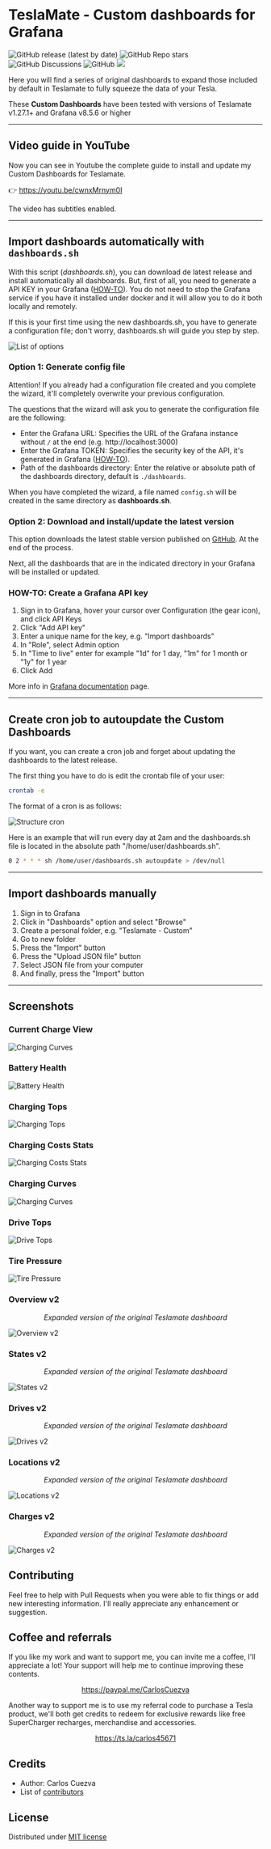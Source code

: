 # TeslaMate - Custom dashboards for Grafana

![GitHub release (latest by date)](https://img.shields.io/github/v/release/CarlosCuezva/dashboards-Grafana-Teslamate)
![GitHub Repo stars](https://img.shields.io/github/stars/CarlosCuezva/dashboards-Grafana-Teslamate)
![GitHub Discussions](https://img.shields.io/github/discussions/CarlosCuezva/dashboards-Grafana-Teslamate)
![GitHub](https://img.shields.io/github/license/CarlosCuezva/dashboards-Grafana-Teslamate)
[![](https://img.shields.io/badge/Donate-PayPal-ff69b4.svg)](https://www.paypal.com/donate?hosted_button_id=QF2MBMQZP4V2J)

Here you will find a series of original dashboards to expand those included by default in Teslamate to fully squeeze the data of your Tesla.

These **Custom Dashboards** have been tested with versions of Teslamate v1.27.1+ and Grafana v8.5.6 or higher

---

## Video guide in YouTube

Now you can see in Youtube the complete guide to install and update my Custom Dashboards for Teslamate.

👉 https://youtu.be/cwnxMrnym0I

The video has subtitles enabled.

---

## Import dashboards automatically with `dashboards.sh`

With this script (*dashboards.sh*), you can download de latest release and install automatically all dashboards. But, first of all, you need to generate a API KEY in your Grafana ([HOW-TO](#how-to-create-a-grafana-api-key)). You do not need to stop the Grafana service if you have it installed under docker and it will allow you to do it both locally and remotely.

If this is your first time using the new dashboards.sh, you have to generate a configuration file; don't worry, dashboards.sh will guide you step by step.

![List of options](screenshots/capture_1.png)

### Option 1: Generate config file

Attention! If you already had a configuration file created and you complete the wizard, it'll completely overwrite your previous configuration.

The questions that the wizard will ask you to generate the configuration file are the following:

- Enter the Grafana URL: Specifies the URL of the Grafana instance without `/` at the end (e.g. http://localhost:3000)
- Enter the Grafana TOKEN: Specifies the security key of the API, it's generated in Grafana ([HOW-TO](#how-to-create-a-grafana-api-key)).
- Path of the dashboards directory: Enter the relative or absolute path of the dashboards directory, default is `./dashboards`.

When you have completed the wizard, a file named `config.sh` will be created in the same directory as **dashboards.sh**.

### Option 2: Download and install/update the latest version

This option downloads the latest stable version published on [GitHub](https://github.com/CarlosCuezva/dashboards-Grafana-Teslamate). At the end of the process.

Next, all the dashboards that are in the indicated directory in your Grafana will be installed or updated.

### HOW-TO: Create a Grafana API key

1. Sign in to Grafana, hover your cursor over Configuration (the gear icon), and click API Keys
2. Click "Add API key"
3. Enter a unique name for the key, e.g. "Import dashboards"
4. In "Role", select Admin option
5. In "Time to live" enter for example "1d" for 1 day, "1m" for 1 month or "1y" for 1 year
6. Click Add

More info in [Grafana documentation](https://grafana.com/docs/grafana/v8.5/administration/api-keys/create-api-key/) page.

---

## Create cron job to autoupdate the Custom Dashboards

If you want, you can create a cron job and forget about updating the dashboards to the latest release.

The first thing you have to do is edit the crontab file of your user:

```bash
crontab -e
```

The format of a cron is as follows:

![Structure cron](screenshots/capture_2.png)

Here is an example that will run every day at 2am and the dashboards.sh file is located in the absolute path "/home/user/dashboards.sh".

```bash
0 2 * * * sh /home/user/dashboards.sh autoupdate > /dev/null
```

---

## Import dashboards manually

1. Sign in to Grafana
2. Click in "Dashboards" option and select "Browse"
3. Create a personal folder, e.g. "Teslamate - Custom"
4. Go to new folder
5. Press the "Import" button
6. Press the "Upload JSON file" button
7. Select JSON file from your computer
8. And finally, press the "Import" button

---

## Screenshots

### Current Charge View

![Charging Curves](./screenshots/current_charge_view.png)

### Battery Health

![Battery Health](./screenshots/battery_health.png)

### Charging Tops

![Charging Tops](./screenshots/charging_tops.png)

### Charging Costs Stats

![Charging Costs Stats](./screenshots/charging_costs_stats.png)

### Charging Curves

![Charging Curves](./screenshots/charging_curves.png)

### Drive Tops

![Drive Tops](./screenshots/drive-tops.png)

### Tire Pressure

![Tire Pressure](./screenshots/tire-pressure.png)

### Overview v2

<p style="text-align:center; font-style: italic;">Expanded version of the original Teslamate dashboard</p>

![Overview v2](./screenshots/overview_v2.png)

### States v2

<p style="text-align:center; font-style: italic;">Expanded version of the original Teslamate dashboard</p>

![States v2](./screenshots/states_v2.png)

### Drives v2

<p style="text-align:center; font-style: italic;">Expanded version of the original Teslamate dashboard</p>

![Drives v2](./screenshots/drives.png)

### Locations v2

<p style="text-align:center; font-style: italic;">Expanded version of the original Teslamate dashboard</p>

![Locations v2](./screenshots/locations.png)

### Charges v2

<p style="text-align:center; font-style: italic;">Expanded version of the original Teslamate dashboard</p>

![Charges v2](./screenshots/charges.png)

## Contributing

Feel free to help with Pull Requests when you were able to fix things or add new interesting information. I'll really appreciate any enhancement or suggestion.

## Coffee and referrals

If you like my work and want to support me, you can invite me a coffee, I'll appreciate a lot! Your support will help me to continue improving these contents.

<p style="text-align: center;">
    <a href="https://paypal.me/CarlosCuezva" target="_blank">
        https://paypal.me/CarlosCuezva
    </a>
</p>

Another way to support me is to use my referral code to purchase a Tesla product, we'll both get credits to redeem for exclusive rewards like free SuperCharger recharges, merchandise and accessories.

<p style="text-align: center;">
    <a href="https://ts.la/carlos45671" target="_blank">
        https://ts.la/carlos45671
    </a>
</p>

## Credits

- Author: Carlos Cuezva
- List of [contributors](https://github.com/CarlosCuezva/dashboards-Grafana-Teslamate/graphs/contributors)

## License

Distributed under [MIT license](./LICENSE)
